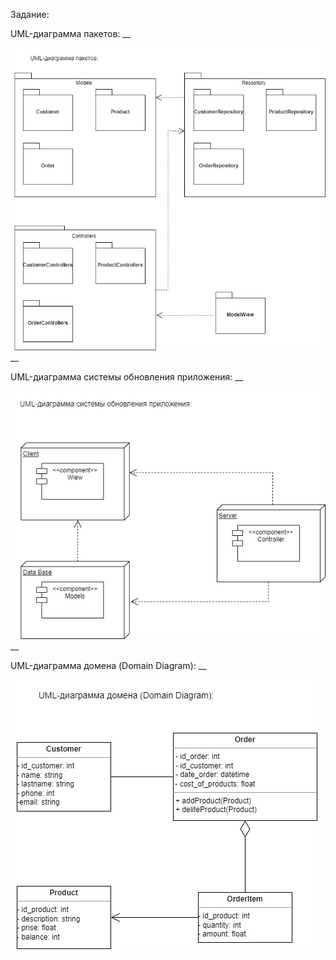 Задание: 

UML-диаграмма пакетов:
__

![](UML_001.jpg)
__

UML-диаграмма системы обновления приложения:
__

![](UML_002.jpg)
__

UML-диаграмма домена (Domain Diagram):
__

![](UML_003.jpg)


